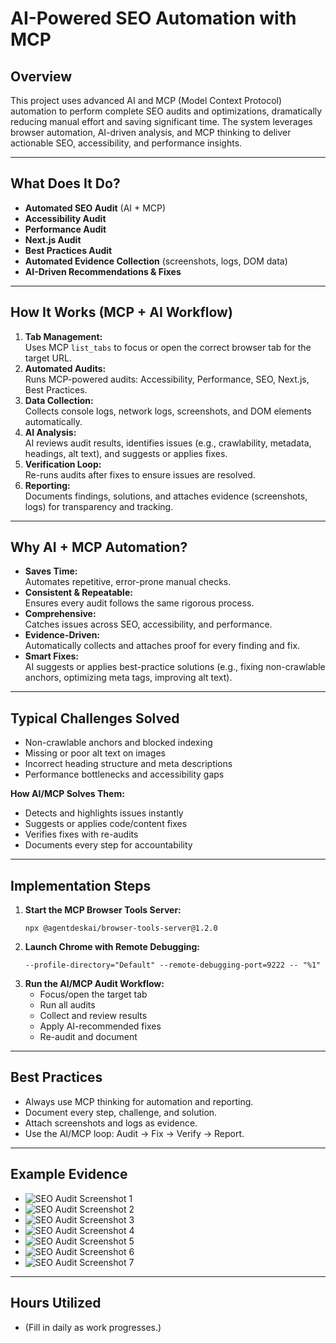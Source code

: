 # AI-Powered SEO Automation with MCP

## Overview

This project uses advanced AI and MCP (Model Context Protocol) automation to perform complete SEO audits and optimizations, dramatically reducing manual effort and saving significant time. The system leverages browser automation, AI-driven analysis, and MCP thinking to deliver actionable SEO, accessibility, and performance insights.

---

## What Does It Do?

- **Automated SEO Audit** (AI + MCP)
- **Accessibility Audit**
- **Performance Audit**
- **Next.js Audit**
- **Best Practices Audit**
- **Automated Evidence Collection** (screenshots, logs, DOM data)
- **AI-Driven Recommendations & Fixes**

---

## How It Works (MCP + AI Workflow)

1. **Tab Management:**  
   Uses MCP `list_tabs` to focus or open the correct browser tab for the target URL.
2. **Automated Audits:**  
   Runs MCP-powered audits: Accessibility, Performance, SEO, Next.js, Best Practices.
3. **Data Collection:**  
   Collects console logs, network logs, screenshots, and DOM elements automatically.
4. **AI Analysis:**  
   AI reviews audit results, identifies issues (e.g., crawlability, metadata, headings, alt text), and suggests or applies fixes.
5. **Verification Loop:**  
   Re-runs audits after fixes to ensure issues are resolved.
6. **Reporting:**  
   Documents findings, solutions, and attaches evidence (screenshots, logs) for transparency and tracking.

---

## Why AI + MCP Automation?

- **Saves Time:**  
  Automates repetitive, error-prone manual checks.
- **Consistent & Repeatable:**  
  Ensures every audit follows the same rigorous process.
- **Comprehensive:**  
  Catches issues across SEO, accessibility, and performance.
- **Evidence-Driven:**  
  Automatically collects and attaches proof for every finding and fix.
- **Smart Fixes:**  
  AI suggests or applies best-practice solutions (e.g., fixing non-crawlable anchors, optimizing meta tags, improving alt text).

---

## Typical Challenges Solved

- Non-crawlable anchors and blocked indexing
- Missing or poor alt text on images
- Incorrect heading structure and meta descriptions
- Performance bottlenecks and accessibility gaps

**How AI/MCP Solves Them:**

- Detects and highlights issues instantly
- Suggests or applies code/content fixes
- Verifies fixes with re-audits
- Documents every step for accountability

---

## Implementation Steps

1. **Start the MCP Browser Tools Server:**
   ```
   npx @agentdeskai/browser-tools-server@1.2.0
   ```
2. **Launch Chrome with Remote Debugging:**
   ```
   --profile-directory="Default" --remote-debugging-port=9222 -- "%1"
   ```
3. **Run the AI/MCP Audit Workflow:**
   - Focus/open the target tab
   - Run all audits
   - Collect and review results
   - Apply AI-recommended fixes
   - Re-audit and document

---

## Best Practices

- Always use MCP thinking for automation and reporting.
- Document every step, challenge, and solution.
- Attach screenshots and logs as evidence.
- Use the AI/MCP loop: Audit → Fix → Verify → Report.

---

## Example Evidence

- ![SEO Audit Screenshot 1](Images/2025-04-25_14-27.png)
- ![SEO Audit Screenshot 2](Images/2025-04-25_14-24_1.png)
- ![SEO Audit Screenshot 3](Images/2025-04-25_14-24.png)
- ![SEO Audit Screenshot 4](Images/2025-04-25_14-23_2.png)
- ![SEO Audit Screenshot 5](Images/2025-04-25_14-23_1.png)
- ![SEO Audit Screenshot 6](Images/2025-04-25_14-23.png)
- ![SEO Audit Screenshot 7](Images/2025-04-25_14-21.png)

---

## Hours Utilized

- (Fill in daily as work progresses.)
